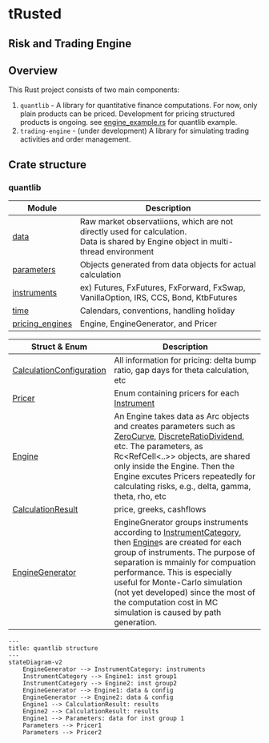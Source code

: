 # tRusted

## Risk and Trading Engine

## Overview

This Rust project consists of two main components:
1. `quantlib` - A library for quantitative finance computations. For now, only plain products can be priced. Development for pricing structured products is ongoing. see [engine_example.rs](./examples/toymodel/src/bin/engine_example.rs) for quantlib example.
2. `trading-engine` - (under development) A library for simulating trading activities and order management.

## Crate structure
### quantlib
| Module | Description |
| ------ | ----------- |
| [data](./quantlib/src/data) | Raw market observatiions, which are not directly used for calculation. <br>  Data is shared by Engine object in multi-thread environment|
| [parameters](./quantlib/src/parameters) | Objects generated from data objects for actual calculation |
| [instruments](./quantlib/src/instruments) | ex) Futures, FxFutures, FxForward, FxSwap, VanillaOption, IRS, CCS, Bond, KtbFutures|
| [time](./quantlib/src/time) | Calendars, conventions, handling holiday |
| [pricing_engines](./quantlib/src/pricing_engines) | Engine, EngineGenerator, and Pricer |

| Struct \& Enum | Description |
|------- | ----------- |
|[CalculationConfiguration](./quantlib/src/pricing_engines/calculation_configuration.rs) | All information for pricing: delta bump ratio, gap days for theta calculation, etc
| [Pricer](./quantlib/src/pricing_engines/pricer.rs) | Enum containing pricers for each [Instrument](./quantlib/src/instrument.rs) |
| [Engine](./quantlib/src/pricing_engines/engine.rs) | An Engine takes data as Arc objects and creates parameters such as [ZeroCurve](./quantlib/src/parameters/zero_curve.rs), [DiscreteRatioDividend](./quantlib/src/parameters/discrete_ratio_dividend.rs), etc. The parameters, as Rc<RefCell<..>> objects, are shared only inside the Engine. Then the Engine excutes Pricers repeatedly for calculating risks, e.g., delta, gamma, theta, rho, etc|
| [CalculationResult](./quantlib/src/pricing_engines/calculation_result.rs)| price, greeks, cashflows |
| [EngineGenerator](./quantlib/src/pricing_engines/engine_generator.rs) | EngineGnerator groups instruments according to [InstrumentCategory](./quantlib/src/pricing_engines/engine_generator.rs), then [Engine](./quantlib/src/pricing_engines/engine.rs)s are created for each group of instruments. The purpose of separation is mmainly for compuation performance. This is especially useful for Monte-Carlo simulation (not yet developed) since the most of the computation cost in MC simulation is caused by path generation. |


```mermaid
---
title: quantlib structure
---
stateDiagram-v2
    EngineGenerator --> InstrumentCategory: instruments
    InstrumentCategory --> Engine1: inst group1
    InstrumentCategory --> Engine2: inst group2
    EngineGenerator --> Engine1: data & config
    EngineGenerator --> Engine2: data & config
    Engine1 --> CalculationResult: results
    Engine2 --> CalculationResult: results
    Engine1 --> Parameters: data for inst group 1
    Parameters --> Pricer1
    Parameters --> Pricer2
```
